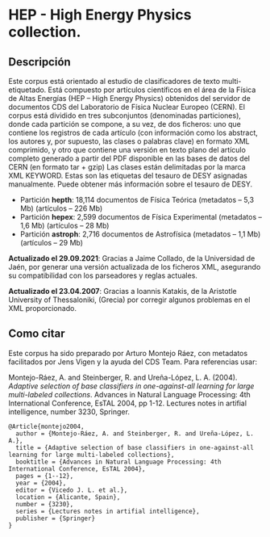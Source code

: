 # HEP - High Energy Physics collection.
## Descripción
Este corpus está orientado al estudio de clasificadores de texto multi-etiquetado. Está compuesto por artículos científicos en el área de la Física de Altas Energías (HEP – High Energy Physics) obtenidos del servidor de documentos CDS del Laboratorio de Física Nuclear Europeo (CERN). El corpus está dividido en tres subconjuntos (denominadas particiones), donde cada partición se compone, a su vez, de dos ficheros: uno que contiene los registros de cada artículo (con información como los abstract, los autores y, por supuesto, las clases o palabras clave) en formato XML comprimido, y otro que contiene una versión en texto plano del artículo completo generado a partir del PDF disponible en las bases de datos del CERN (en formato tar + gzip) Las clases están delimitadas por la marca XML KEYWORD. Estas son las etiquetas del tesauro de DESY asignadas manualmente. Puede obtener más información sobre el tesauro de DESY.

- Partición **hepth**: 18,114 documentos de Física Teórica (metadatos – 5,3 Mb) (artículos – 226 Mb)
- Partición **hepex**: 2,599 documentos de Física Experimental (metadatos – 1,6 Mb) (artículos – 28 Mb)
- Partición **astroph**: 2,716 documentos de Astrofísica (metadatos – 1,1 Mb) (artículos – 29 Mb)

**Actualizado el 29.09.2021**: Gracias a Jaime Collado, de la Universidad de Jaén, por generar una versión actualizada de los ficheros XML, asegurando su compatibilidad con los parseadores y reglas actuales.

**Actualizado el 23.04.2007**: Gracias a Ioannis Katakis, de la Aristotle University of Thessaloniki, (Grecia) por corregir algunos problemas en el XML proporcionado. 

## Como citar
Este corpus ha sido preparado por Arturo Montejo Ráez, con metadatos facilitados por Jens Vigen y la ayuda del CDS Team. Para referencias usar:

Montejo-Ráez, A. and Steinberger, R. and Ureña-López, L. A. (2004). *Adaptive selection of base classifiers in one-against-all learning for large multi-labeled collections*. Advances in Natural Language Processing: 4th International Conference, EsTAL 2004, pp 1-12. Lectures notes in artifial intelligence, number 3230, Springer. 


```
@Article{montejo2004, 
  author = {Montejo-Ráez, A. and Steinberger, R. and Ureña-López, L. A.}, 
  title = {Adaptive selection of base classifiers in one-against-all learning for large multi-labeled collections}, 
  booktitle = {Advances in Natural Language Processing: 4th International Conference, EsTAL 2004}, 
  pages = {1--12}, 
  year = {2004}, 
  editor = {Vicedo J. L. et al.}, 
  location = {Alicante, Spain}, 
  number = {3230}, 
  series = {Lectures notes in artifial intelligence}, 
  publisher = {Springer} 
}
```
